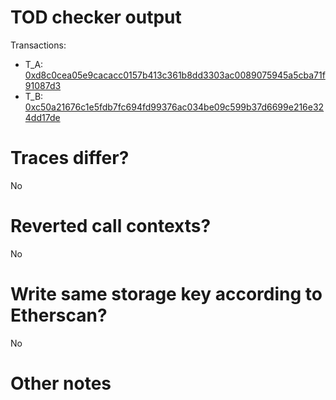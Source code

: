 # TOD checker output

Transactions:
- T_A: [0xd8c0cea05e9cacacc0157b413c361b8dd3303ac0089075945a5cba71f91087d3](https://etherscan.io/tx/0xd8c0cea05e9cacacc0157b413c361b8dd3303ac0089075945a5cba71f91087d3)
- T_B: [0xc50a21676c1e5fdb7fc694fd99376ac034be09c599b37d6699e216e324dd17de](https://etherscan.io/tx/0xc50a21676c1e5fdb7fc694fd99376ac034be09c599b37d6699e216e324dd17de)

# Traces differ?

No

# Reverted call contexts?

No

# Write same storage key according to Etherscan?

No

# Other notes
